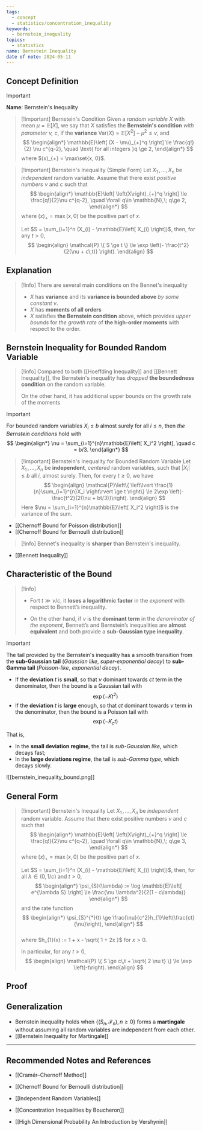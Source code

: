 ```yaml
---
tags:
  - concept
  - statistics/concentration_inequality
keywords:
  - bernstein_inequality
topics:
  - statistics
name: Bernstein Inequality
date of note: 2024-05-11
---
```


## Concept Definition

>[!important]
>**Name**: Bernstein's Inequality


>[!important] Bernstein's Condition
>Given a *random variable* $X$ with mean $\mu = \mathbb{E}\left[ X \right]$, we say that $X$ satisfies the **Bernstein's condition** *with parameter $\nu$, $c$*,  if the **variance** $\text{Var}(X) = \mathbb{E}\left[ X^2 \right] - \mu^2 \le \nu$, and
>$$
> \begin{align*}
> \mathbb{E}\left[ (X - \mu)_{+}^q \right] \le \frac{q!}{2} \nu c^{q-2}, \quad \text{ for all integers }q \ge 2,
> \end{align*}
>$$ 
>where $(x)_{+} = \max\set{x, 0}$. 

>[!important] Bernstein's Inequality (Simple Form)
>Let $X_{1} \,{,}\ldots{,}\, X_{n}$ be *independent* random variable. Assume that there exist *positive numbers* $\nu$ and $c$ such that
>$$
> \begin{align*}
> \mathbb{E}\left[ \left(X\right)_{+}^q \right] \le \frac{q!}{2}\nu c^{q-2}, \quad \forall q\in \mathbb{N},\; q\ge 2,
> \end{align*}
>$$ 
>where $(x)_{+}= \max(x, 0)$ be the positive part of $x$.
>
>Let $S = \sum_{i=1}^n (X_{i} - \mathbb{E}\left[ X_{i} \right])$, then,  for any $t > 0$,
>$$
> \begin{align}
> \mathcal{P} \{ S \ge t \} \le \exp \left(- \frac{t^2}{2(\nu + c\,t)} \right).
> \end{align}
>$$ 


## Explanation

>[!info]
>There are several main conditions on the Bennet's inequality
>- $X$ has **variance** and its **variance is bounded above** *by some constant* $\nu$.
>- $X$ has **moments of all orders** 
>- $X$ satisfies **the Bernstein condition** above, which provides *upper bounds* for *the growth rate* of **the high-order moments** with respect to the order.


## Bernstein Inequality for Bounded Random Variable

>[!info]
>Compared to both [[Hoeffding Inequality]] and [[Bennett Inequality]], the Bernstein's inequality has *dropped* **the boundedness condition** on the random variable.
>
>On the other hand, it has additional upper bounds on the growth rate of the moments

>[!important]
>For bounded random variables $X_i \le b$ almost surely for all $i \le n$, then *the Bernstein conditions* hold with
>$$
> \begin{align*}
> \nu = \sum_{i=1}^{n}\mathbb{E}\left[ X_i^2 \right], \quad c = b/3.
> \end{align*}
>$$ 

>[!important] Bernstein's Inequality for Bounded Random Variable
>Let $X_1 \,{,}\ldots{,}\, X_n$ be **independent**, *centered* random variables, such that $|X_i| \le b$ all $i$, almost surely. Then, for every $t \ge 0$, we have
>$$
> \begin{align}
> \mathcal{P}\left\{ \left\lvert \frac{1}{n}\sum_{i=1}^{n}X_i \right\rvert  \ge t \right\} \le 2\exp \left(- \frac{t^2}{2(\nu + bt/3)}\right). 
> \end{align}
>$$ 
>Here $\nu = \sum_{i=1}^{n}\mathbb{E}\left[ X_i^2 \right]$ is the variance of the sum.

- [[Chernoff Bound for Poisson distribution]]
- [[Chernoff Bound for Bernoulli distribution]]

>[!info]
>Bennet's inequality is **sharper** than Bernstein's inequality. 

- [[Bennett Inequality]]

## Characteristic of the Bound

>[!info]
>- Fort $t \gg \nu / c$, it **loses a logarithmic factor** in the *exponent* with respect to Bennett’s inequality. 
>
>- On the other hand, if $\nu$ is the **dominant term** in the *denominator of the exponent*, Bennett’s and Bernstein’s inequalities are **almost equivalent** and both provide a **sub-Gaussian type inequality**.

>[!important]
>The tail provided by the Bernstein's inequality has a smooth transition from the **sub-Gaussian tail** (*Gaussian like*, *super-exponential decay*) to **sub-Gamma tail** (*Poisson-like*, *exponential decay*). 
>
>- If the **deviation** $t$ is **small**, so that $\nu$ dominant towards $ct$ term in the denominator, then the bound is a Gaussian tail with $$\exp \left( - K t^2 \right)$$ 
>- If the **deviation** $t$ is **large** enough, so that $c t$ dominant towards $\nu$ term in the denominator, then the bound is a Poisson tail with $$\exp \left( - K_{c} t \right)$$ 
>  
>That is, 
>- In the **small deviation regime**, the tail is *sub-Gaussian like*, which decays fast;
>- In the **large deviations regime**, the tail is *sub-Gamma type*, which decays slowly.  

![[bernstein_inequality_bound.png]]



## General Form

>[!important] Bernstein's Inequality
>Let $X_{1} \,{,}\ldots{,}\, X_{n}$ be *independent* random variable. Assume that there exist positive numbers $\nu$ and $c$ such that
>$$
> \begin{align*}
> \mathbb{E}\left[ \left(X\right)_{+}^q \right] \le \frac{q!}{2}\nu c^{q-2}, \quad \forall q\in \mathbb{N},\; q\ge 3,
> \end{align*}
>$$ 
>where $(x)_{+}= \max(x, 0)$ be the positive part of $x$.
>
>Let $S = \sum_{i=1}^n (X_{i} - \mathbb{E}\left[ X_{i} \right])$, then, for all $\lambda \in (0, 1/c)$ and $t >0$,
>$$
> \begin{align*}
> \psi_{S}(\lambda) := \log \mathbb{E}\left[ e^{\lambda S} \right] \le \frac{\nu \lambda^2}{2(1 - c\lambda)}
> \end{align*}
>$$ 
>and the rate function
>$$
> \begin{align*}
> \psi_{S}^{*}(t)  \ge \frac{\nu}{c^2}h_{1}\left(\frac{ct}{\nu}\right),
> \end{align*}
>$$  
>where $h_{1}(x) := 1 + x - \sqrt{ 1 + 2x }$ for $x >0$.
> 
>In particular, for any $t > 0$,
>$$
> \begin{align}
> \mathcal{P} \{ S \ge c\,t + \sqrt{ 2 \nu t} \} \le \exp \left(-t\right).
> \end{align}
>$$ 




## Proof




## Generalization

- Bernstein inequality holds when $\{ (S_{n}, \mathscr{F}_{n}), n \ge 0 \}$ forms a **martingale** without assuming all random variables are independent from each other. 
- [[Bernstein Inequality for Martingale]]






-----------
##  Recommended Notes and References

- [[Cramér–Chernoff Method]]
- [[Chernoff Bound for Bernoulli distribution]]
- [[Independent Random Variables]]

- [[Concentration Inequalities by Boucheron]]
- [[High Dimensional Probability An Introduction by Vershynin]]